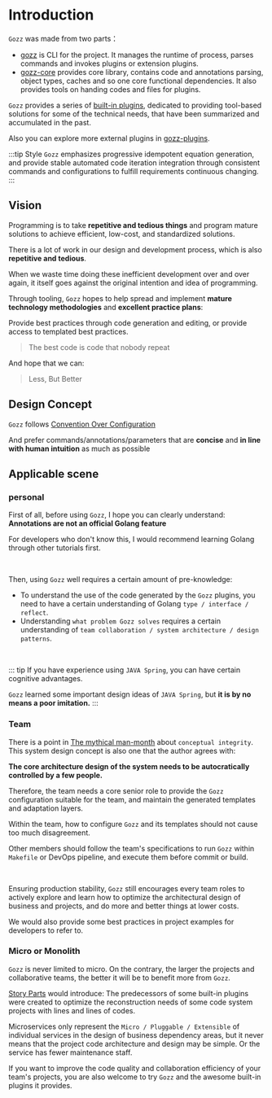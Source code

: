 # Introduction

`Gozz` was made from two parts：

- [gozz](https://github.com/go-zing/gozz) is CLI for the project.
  It manages the runtime of process,
  parses commands and invokes plugins or extension plugins.
- [gozz-core](https://github.com/go-zing/gozz-core) provides core library,
  contains code and annotations parsing, object types,
  caches and so one core functional dependencies.
  It also provides tools on handing codes and files for plugins.

`Gozz` provides a series of [built-in plugins](plugins),
dedicated to providing tool-based solutions for some of the technical needs,
that have been summarized and accumulated in the past.

Also you can explore more external plugins in [gozz-plugins](https://github.com/go-zing/gozz-plugins).

:::tip Style
`Gozz` emphasizes progressive idempotent equation generation,
and provide stable automated code iteration integration through consistent commands and configurations to fulfill
requirements continuous changing.
:::

## Vision

Programming is to take **repetitive and tedious things** and program mature solutions to achieve efficient, low-cost,
and standardized solutions.

There is a lot of work in our design and development process, which is also **repetitive and tedious**.

When we waste time doing these inefficient development over and over again, it itself goes against the original
intention and idea of programming.

Through tooling, `Gozz` hopes to help spread and implement **mature technology methodologies** and **excellent practice
plans**:

Provide best practices through code generation and editing, or provide access to templated best practices.

> The best code is code that nobody repeat

And hope that we can:

> Less, But Better

## Design Concept

`Gozz` follows [Convention Over Configuration](https://en.wikipedia.org/wiki/Convention_over_configuration)

And prefer commands/annotations/parameters that are **concise** and
**in line with human intuition** as much as possible

## Applicable scene

### personal

First of all, before using `Gozz`, I hope you can clearly understand: **Annotations are not an official Golang feature**

For developers who don't know this, I would recommend learning Golang through other tutorials first.

<br>

Then, using `Gozz` well requires a certain amount of pre-knowledge:

- To understand the use of the code generated by the `Gozz` plugins, you need to have a certain understanding of Golang
  `type / interface / reflect`.
- Understanding `what problem Gozz solves` requires a certain understanding
  of `team collaboration / system architecture / design patterns`.

<br>


::: tip
If you have experience using `JAVA Spring`, you can have certain cognitive advantages.

`Gozz` learned some important design ideas of `JAVA Spring`, but **it is by no means a poor imitation.**
:::

### Team

There is a point in [The mythical man-month](https://en.wikipedia.org/wiki/The_Mythical_Man-Month)
about `conceptual integrity`.
This system design concept is also one that the author agrees with:

**The core architecture design of the system needs to be autocratically controlled by a few people.**

Therefore, the team needs a core senior role to provide the `Gozz` configuration suitable for the team,
and maintain the generated templates and adaptation layers.

Within the team, how to configure `Gozz` and its templates should not cause too much disagreement.

Other members should follow the team's specifications to run `Gozz` within `Makefile` or DevOps pipeline,
and execute them before commit or build.

<br>

Ensuring production stability,
`Gozz` still encourages every team roles to actively explore and learn how to optimize the
architectural design of business and projects, and do more and better things at lower costs.

We would also provide some best practices in project examples for developers to refer to.

### Micro or Monolith

`Gozz` is never limited to micro. On the contrary, the larger the projects and collaborative teams,
the better it will be to benefit more from `Gozz`.

[Story Parts](../story.md) would introduce:
The predecessors of some built-in plugins were created to optimize the
reconstruction needs of some code system projects with lines and lines of codes.

Microservices only represent the `Micro / Pluggable / Extensible`
of individual services in the design of business dependency areas,
but it never means that the project code architecture and design may be simple.
Or the service has fewer maintenance staff.

If you want to improve the code quality and collaboration efficiency of your team's projects,
you are also welcome to try `Gozz` and the awesome built-in plugins it provides.

